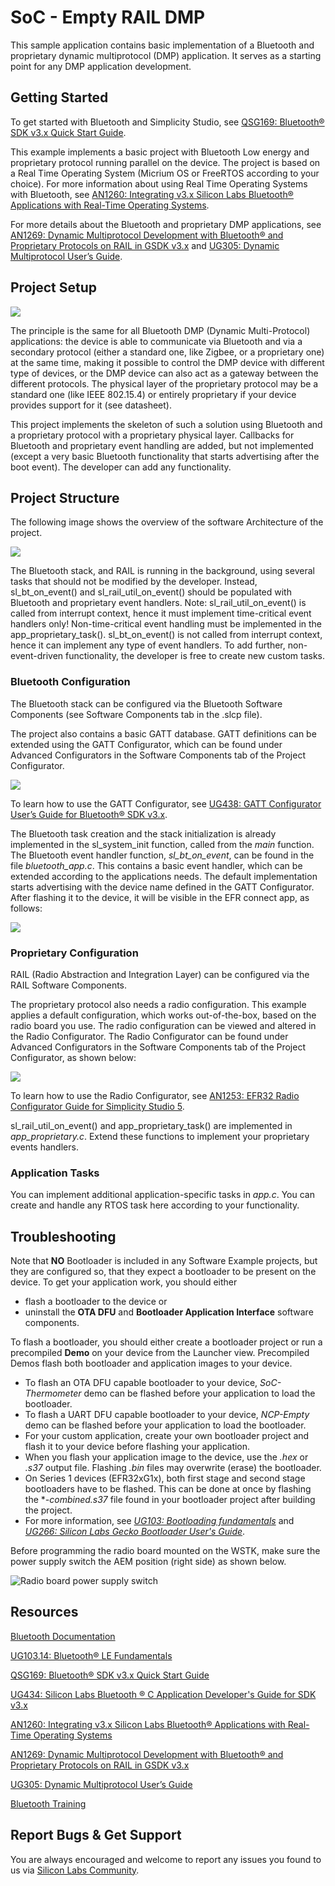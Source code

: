# SoC - Empty RAIL DMP

This sample application contains basic implementation of a Bluetooth and proprietary dynamic multiprotocol (DMP) application. It serves as a starting point for any DMP application development.



## Getting Started

To get started with Bluetooth and Simplicity Studio, see [QSG169: Bluetooth® SDK v3.x Quick Start Guide](https://www.silabs.com/documents/public/quick-start-guides/qsg169-bluetooth-sdk-v3x-quick-start-guide.pdf).

This example implements a basic project with Bluetooth Low energy and proprietary protocol running parallel on the device. The project is based on a Real Time Operating System (Micrium OS or FreeRTOS according to your choice). For more information about using Real Time Operating Systems with Bluetooth, see [AN1260: Integrating v3.x Silicon Labs Bluetooth® Applications with Real-Time Operating Systems](https://www.silabs.com/documents/public/application-notes/an1260-integrating-v3x-bluetooth-applications-with-rtos.pdf).

For more details about the Bluetooth and proprietary DMP applications, see [AN1269: Dynamic Multiprotocol Development with Bluetooth® and Proprietary Protocols on RAIL in GSDK v3.x](https://www.silabs.com/documents/public/application-notes/an1269-bluetooth-rail-dynamic-multiprotocol-gsdk-v3x.pdf) and [UG305: Dynamic Multiprotocol User’s Guide](https://www.silabs.com/documents/public/user-guides/ug305-dynamic-multiprotocol-users-guide.pdf).



## Project Setup

![](readme_img1.png)

The principle is the same for all Bluetooth DMP (Dynamic Multi-Protocol) applications: the device is able to communicate via Bluetooth and via a secondary protocol (either a standard one, like Zigbee, or a proprietary one) at the same time, making it possible to control the DMP device with different type of devices, or the DMP device can also act as a gateway between the different protocols. The physical layer of the proprietary protocol may be a standard one (like IEEE 802.15.4) or entirely proprietary if your device provides support for it (see datasheet).

This project implements the skeleton of such a solution using Bluetooth and a proprietary protocol with a proprietary physical layer. Callbacks for Bluetooth and proprietary event handling are added, but not implemented (except a very basic Bluetooth functionality that starts advertising after the boot event). The developer can add any functionality.



## Project Structure
The following image shows the overview of the software Architecture of the project.

![](readme_img2.png)

The Bluetooth stack, and RAIL is running in the background, using several tasks that should not be modified by the developer. Instead, sl_bt_on_event() and sl_rail_util_on_event() should be populated with Bluetooth and proprietary event handlers. Note: sl_rail_util_on_event() is called from interrupt context, hence it must implement time-critical event handlers only! Non-time-critical event handling must be implemented in the app_proprietary_task(). sl_bt_on_event() is not called from interrupt context, hence it can implement any type of event handlers. To add further, non-event-driven functionality, the developer is free to create new custom tasks.

  

### Bluetooth Configuration
The Bluetooth stack can be configured via the Bluetooth Software Components (see Software Components tab in the .slcp file).

The project also contains a basic GATT database. GATT definitions can be extended using the GATT Configurator, which can be found under Advanced Configurators in the Software Components tab of the Project Configurator.

![](readme_img3.png)

To learn how to use the GATT Configurator, see [UG438: GATT Configurator User’s Guide for Bluetooth® SDK v3.x](https://www.silabs.com/documents/public/user-guides/ug438-gatt-configurator-users-guide-sdk-v3x.pdf).

The Bluetooth task creation and the stack initialization is already implemented in the sl_system_init function, called from the *main* function. The Bluetooth event handler function, *sl_bt_on_event*, can be found in the file *bluetooth_app.c*. This contains a basic event handler, which can be extended according to the applications needs. The default implementation starts advertising with the device name defined in the GATT Configurator. After flashing it to the device, it will be visible in the EFR connect app, as follows:

![](readme_img4.png)



### Proprietary Configuration

RAIL (Radio Abstraction and Integration Layer) can be configured via the RAIL Software Components.

The proprietary protocol also needs a radio configuration. This example applies a default configuration, which works out-of-the-box, based on the radio board you use. The radio configuration can be viewed and altered in the Radio Configurator. The Radio Configurator can be found under Advanced Configurators in the Software Components tab of the Project Configurator, as shown below:

![](readme_img5.png)

To learn how to use the Radio Configurator, see [AN1253: EFR32 Radio Configurator Guide for Simplicity Studio 5](https://www.silabs.com/documents/public/application-notes/an1253-efr32-radio-configurator-guide-for-ssv5.pdf).

sl_rail_util_on_event() and app_proprietary_task() are implemented in *app_proprietary.c*. Extend these functions to implement your proprietary events handlers.



### Application Tasks
You can implement additional application-specific tasks in *app.c*. You can create and handle any RTOS task here according to your functionality.



## Troubleshooting

Note that __NO__ Bootloader is included in any Software Example projects, but they are configured so, that they expect a bootloader to be present on the device. To get your application work, you should either
- flash a bootloader to the device or
- uninstall the **OTA DFU** and **Bootloader Application Interface** software components.

To flash a bootloader, you should either create a bootloader project or run a precompiled **Demo** on your device from the Launcher view. Precompiled Demos flash both bootloader and application images to your device.

- To flash an OTA DFU capable bootloader to your device, *SoC-Thermometer* demo can be flashed before your application to load the bootloader.
- To flash a UART DFU capable bootloader to your device, *NCP-Empty* demo can be flashed before your application to load the bootloader.
- For your custom application, create your own bootloader project and flash it to your device before flashing your application.
- When you flash your application image to the device, use the *.hex* or *.s37* output file. Flashing *.bin* files may overwrite (erase) the bootloader.
- On Series 1 devices (EFR32xG1x), both first stage and second stage bootloaders have to be flashed. This can be done at once by flashing the **-combined.s37* file found in your bootloader project after building the project.
- For more information, see *[UG103: Bootloading fundamentals](https://www.silabs.com/documents/public/user-guides/ug103-06-fundamentals-bootloading.pdf)* and *[UG266: Silicon Labs Gecko Bootloader User's Guide](https://www.silabs.com/documents/public/user-guides/ug266-gecko-bootloader-user-guide.pdf)*.

Before programming the radio board mounted on the WSTK, make sure the power supply switch the AEM position (right side) as shown below.

![Radio board power supply switch](readme_img0.png)



## Resources

[Bluetooth Documentation](https://docs.silabs.com/bluetooth/latest/)

[UG103.14: Bluetooth® LE Fundamentals](https://www.silabs.com/documents/public/user-guides/ug103-14-fundamentals-ble.pdf)

[QSG169: Bluetooth® SDK v3.x Quick Start Guide](https://www.silabs.com/documents/public/quick-start-guides/qsg169-bluetooth-sdk-v3x-quick-start-guide.pdf)

[UG434: Silicon Labs Bluetooth ® C Application Developer's Guide for SDK v3.x](https://www.silabs.com/documents/public/user-guides/ug434-bluetooth-c-soc-dev-guide-sdk-v3x.pdf)

[AN1260: Integrating v3.x Silicon Labs Bluetooth® Applications with Real-Time Operating Systems](https://www.silabs.com/documents/public/application-notes/an1260-integrating-v3x-bluetooth-applications-with-rtos.pdf)

[AN1269: Dynamic Multiprotocol Development with Bluetooth® and Proprietary Protocols on RAIL in GSDK v3.x](https://www.silabs.com/documents/public/application-notes/an1269-bluetooth-rail-dynamic-multiprotocol-gsdk-v3x.pdf) 

 [UG305: Dynamic Multiprotocol User’s Guide](https://www.silabs.com/documents/public/user-guides/ug305-dynamic-multiprotocol-users-guide.pdf)

[Bluetooth Training](https://www.silabs.com/support/training/bluetooth)



## Report Bugs & Get Support

You are always encouraged and welcome to report any issues you found to us via [Silicon Labs Community](https://www.silabs.com/community).